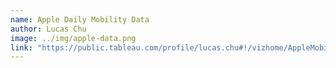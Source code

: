 ```yaml
---
name: Apple Daily Mobility Data
author: Lucas Chu
image: ../img/apple-data.png
link: "https://public.tableau.com/profile/lucas.chu#!/vizhome/AppleMobilityData/MobilitywithaFixedScale"
---
```

